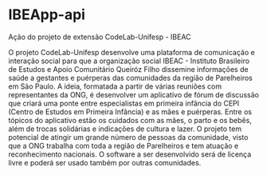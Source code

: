 # IBEApp-api

Ação do projeto de extensão CodeLab-Unifesp - IBEAC

O projeto CodeLab-Unifesp desenvolve uma plataforma de comunicação e interação social para que a organização social 
IBEAC - Instituto Brasileiro de Estudos e Apoio Comunitário Queiróz Filho dissemine informações de saúde a gestantes 
e puérperas das comunidades da região de Parelheiros em São Paulo. A ideia, formatada a partir de várias reuniões com 
representantes da ONG, é desenvolver um aplicativo de fórum de discussão que criará uma ponte entre especialistas em 
primeira infância do CEPI (Centro de Estudos em Primeira Infância) e as mães e puérperas. Entre os tópicos do aplicativo 
estão os cuidados com as mães, o parto e os bebês, além de trocas solidárias e indicações de cultura e lazer. O projeto tem 
potencial de atingir um grande número de pessoas da comunidade, visto que a ONG trabalha com toda a região de Parelheiros e 
tem atuação e reconhecimento nacionais. O software a ser desenvolvido será de licença livre e poderá ser usado também por 
outras comunidades. 